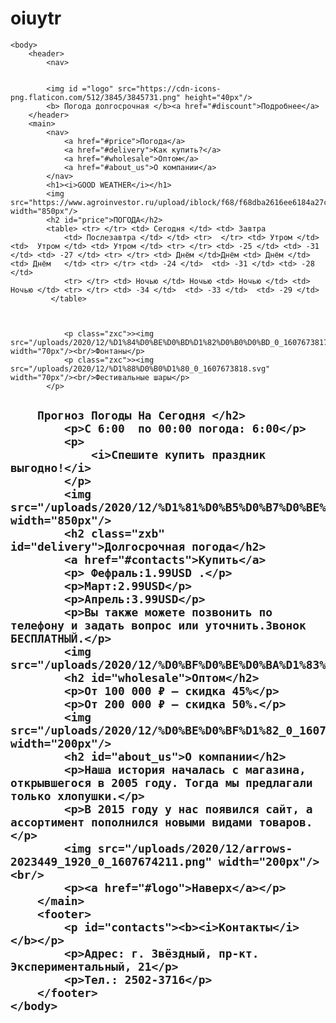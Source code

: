 # oiuytr <html>
    <body>
        <header>
            <nav>
            
                
            <img id ="logo" src="https://cdn-icons-png.flaticon.com/512/3845/3845731.png" height="40px"/>
            <b> Погода долгосрочная </b><a href="#discount">Подробнее</a>
        </header>
        <main>
            <nav>
                <a href="#price">Погода</a>
                <a href="#delivery">Как купить?</a>
                <a href="#wholesale">Оптом</a>
                <a href="#about_us">О компании</a>
            </nav>
            <h1><i>GOOD WEATHER</i></h1>
            <img src="https://www.agroinvestor.ru/upload/iblock/f68/f68dba2616ee6184a27cee3da48b484b.jpg" width="850px"/>
            <h2 id="price">ПОГОДА</h2>
            <table> <tr> </tr> <td> Сегодня </td> <td> Завтра 
                <td> Послезавтра </td> </td> <tr>  </tr> <td> Утром </td> <td>  Утром </td> <td> Утром </td> <tr> </tr> <td> -25 </td> <td> -31 </td> <td> -27 </td> <tr> </tr> <td> Днём </td>Днём <td> Днём </td> <td> Днём   </td> <tr> </tr> <td> -24 </td>  <td> -31 </td> <td> -28 </td>
                <tr> </tr> <td> Ночью </td> Ночью <td> Ночью </td> <td> Ночью </td> <tr> </tr> <td> -34 </td>  <td> -33 </td>  <td> -29 </td>
             </table>  
            
                 
                
                <p class="zxc">><img src="/uploads/2020/12/%D1%84%D0%BE%D0%BD%D1%82%D0%B0%D0%BD_0_1607673817.svg" width="70px"/><br/>Фонтаны</p>
                <p class="zxc">><img src="/uploads/2020/12/%D1%88%D0%B0%D1%80_0_1607673818.svg" width="70px"/><br/>Фестивальные шары</p>
            </p>
            
  <h2 class="zvc">
  
  
  
  
        Прогноз Погоды На Сегодня </h2>
            <p>С 6:00  по 00:00 погода: 6:00</p>
            <p>
                <i>Спешите купить праздник выгодно!</i>
            </p>
            <img src="/uploads/2020/12/%D1%81%D0%B5%D0%B7%D0%BE%D0%BD%D0%BD%D1%8B%D0%B5%20%D1%81%D0%BA%D0%B8%D0%B4%D0%BA%D0%B8_0_1607673818.jpg" width="850px"/>
            <h2 class="zxb" id="delivery">Долгосрочная погода</h2>
            <a href="#contacts">Купить</a>
            <p> Фефраль:1.99USD .</p>
            <p>Март:2.99USD</p>
            <p>Апрель:3.99USD</p>
            <p>Вы также можете позвонить по телефону и задать вопрос или уточнить.Звонок БЕСПЛАТНЫЙ.</p>
            <img src="/uploads/2020/12/%D0%BF%D0%BE%D0%BA%D1%83%D0%BF%D0%BA%D0%B0_0_1607673818.png"/>
            <h2 id="wholesale">Оптом</h2>
            <p>От 100 000 ₽ — скидка 45%</p>
            <p>От 200 000 ₽ — скидка 50%.</p>
            <img src="/uploads/2020/12/%D0%BE%D0%BF%D1%82_0_1607673818.png" width="200px"/>
            <h2 id="about_us">О компании</h2>
            <p>Наша история началась с магазина, открывшегося в 2005 году. Тогда мы предлагали только хлопушки.</p>
            <p>В 2015 году у нас появился сайт, а ассортимент пополнился новыми видами товаров.</p>
            <img src="/uploads/2020/12/arrows-2023449_1920_0_1607674211.png" width="200px"/><br/>
            <p><a href="#logo">Наверх</a></p>
        </main>
        <footer>
            <p id="contacts"><b><i>Контакты</i></b></p>
            <p>Адрес: г. Звёздный, пр-кт. Экспериментальный, 21</p>
            <p>Тел.: 2502-3716</p>
        </footer>
    </body>
</html>
